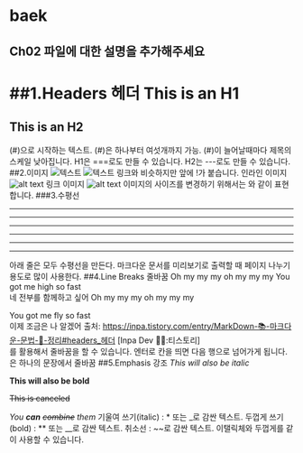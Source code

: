 # baek
## Ch02 파일에 대한 설명을 추가해주세요
##1.Headers 헤더
This is an H1
===
This is an H2
---
(#)으로 시작하는 텍스트.
(#)은 하나부터 여섯개까지 가능.
(#)이 늘어날때마다 제목의 스케일 낮아집니다.
H1은 ===로도 만들 수 있습니다.
H2는 ---로도 만들 수 있습니다.
##2.이미지
![텍스트](이미지파일경로.jpg)
![텍스트](이미지파일URL)
링크와 비슷하지만 앞에 !가 붙습니다.
인라인 이미지 ![alt text](/test.png)
링크 이미지 ![alt text](image_URL)
이미지의 사이즈를 변경하기 위해서는 <img width="OOOpx" height="OOOpx"></img>와 같이 표현합니다.
###3.수평선 <hr/>
* * *
***
*****
- - -
-------------------
아래 줄은 모두 수평선을 만든다. 마크다운 문서를 미리보기로 출력할 때 페이지 나누기 용도로 많이 사용한다.
##4.Line Breaks 줄바꿈
Oh my my my oh my my my
You got me high so fast <br>
네 전부를 함께하고 싶어
Oh my my my oh my my my

You got me fly so fast <br>
이제 조금은 나 알겠어
출처: https://inpa.tistory.com/entry/MarkDown-📚-마크다운-문법-💯-정리#headers_헤더 [Inpa Dev 👨‍💻:티스토리]
<br>를 활용해서 줄바꿈을 할 수 있습니다.
엔터로 칸을 띄면 다음 행으로 넘어가게 됩니다. <br>은 하나의 문장에서 줄바꿈
##5.Emphasis 강조
_This will also be italic_

**This will also be bold**

~~This is canceled~~

_You **can** ~~combine~~ them_
기울여 쓰기(italic) : * 또는 _로 감싼 텍스트.
두껍게 쓰기(bold) : ** 또는 __로 감싼 텍스트.
취소선 : ~~로 감싼 텍스트.
이탤릭체와 두껍게를 같이 사용할 수 있습니다.
